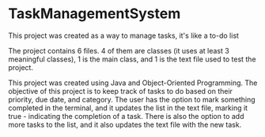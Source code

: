 # TaskManagementSystem
This project was created as a way to manage tasks, it's like a to-do list

The project contains 6 files. 4 of them are classes (it uses at least 3 meaningful classes), 1 is the main class, and 1 is the text file used to test the project. 

This project was created using Java and Object-Oriented Programming. The objective of this project is to keep track of tasks to do based on their priority, due date, and category. The user has the option to mark something completed in the terminal, and it updates the list in the text file, marking it true - indicating the completion of a task. There is also the option to add more tasks to the list, and it also updates the text file with the new task. 

